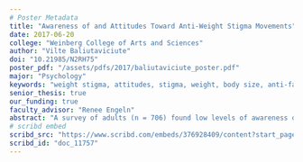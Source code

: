```yaml
---
# Poster Metadata
title: "Awareness of and Attitudes Toward Anti-Weight Stigma Movements"
date: 2017-06-20
college: "Weinberg College of Arts and Sciences"
author: "Vilte Baliutaviciute"
doi: "10.21985/N2RH75"
poster_pdf: "/assets/pdfs/2017/baliutaviciute_poster.pdf"
major: "Psychology"
keywords: "weight stigma, attitudes, stigma, weight, body size, anti-fat"
senior_thesis: true
our_funding: true
faculty_advisor: "Renee Engeln"
abstract: "A survey of adults (n = 706) found low levels of awareness of two social movements aimed at decreasing weight stigma: the Fat Acceptance Movement and Health at Every Size movement. For HAES, providing a brief story of an overweight person who endorses HAES improved perceptions of the movement."
# scribd embed
scribd_src: "https://www.scribd.com/embeds/376928409/content?start_page=1&view_mode=scroll&access_key=key-H60O5iqmBIlr6bN6HS8R&show_recommendations=true"
scribd_id: "doc_11757"
---
```

